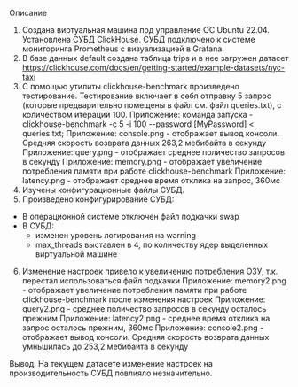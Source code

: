 Описание
1) Создана виртуальная машина под управление ОС Ubuntu 22.04. Установлена СУБД ClickHouse. СУБД подключено к системе мониторинга Prometheus с визуализацией в Grafana.
2) В базе данных default создана таблица trips и в нее загружен датасет https://clickhouse.com/docs/en/getting-started/example-datasets/nyc-taxi
3) С помощью утилиты clickhouse-benchmark произведено тестирование. Тестирование включает в себя отправку 5 запрос (которые предварительно помещены в файл см. файл queries.txt), с количеством итераций 100.
Приложение: команда запуска -  clickhouse-benchmark -c 5 -i 100 --password [MyPassword] < queries.txt;
Приложение: console.png - отображает вывод консоли. Средняя скорость возврата данных 263,2 мебибайта в секунду
Приложение: query.png - отображает среднее поличество запросов в секунду
Приложение: memory.png - отображает увеличение потребления памяти при работе clickhouse-benchmark
Приложение: latency.png - отображает среднее время отклика на запрос, 360мс
4) Изучены конфигурационные файлы СУБД. 
5) Произведено конфигурирование СУБД:
 - В операционной системе отключен файл подкачки swap
 - В СУБД:
   - изменен уровень логирования на warning
   - max_threads выставлен в 4, по количеству ядер выделенных виртуальной машине
6) Изменение настроек привело к увеличению потребления ОЗУ, т.к. перестал использоваться файл подкачки
Приложение: memory2.png - отображает увеличение потребления памяти при работе clickhouse-benchmark после изменения настроек
Приложение: query2.png - среднее поличество запросов в секунду осталось прежним
Приложение: latency2.png - среднее время отклика на запрос осталось прежним, 360мс
Приложение: console2.png - отображает вывод консоли. Средняя скорость возврата данных умньшилась до 253,2 мебибайта в секунду

Вывод: На текущем датасете изменение настроек на производительность СУБД повлияло незначительно.
